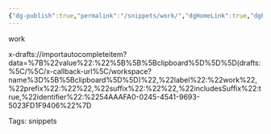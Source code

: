 ```yaml
---
{"dg-publish":true,"permalink":"/snippets/work/","dgHomeLink":true,"dgPassFrontmatter":false}
---
```


work

x-drafts://importautocompleteitem?data=%7B%22value%22:%22%5B%5B%5Bclipboard%5D%5D%5D(drafts:%5C/%5C/x-callback-url%5C/workspace?name%3D%5B%5Bclipboard%5D%5D)%22,%22label%22:%22work%22,%22prefix%22:%22%22,%22suffix%22:%22%22,%22includesSuffix%22:true,%22identifier%22:%2254AAAFA0-0245-4541-9693-5023FD1F9406%22%7D

Tags:
  snippets